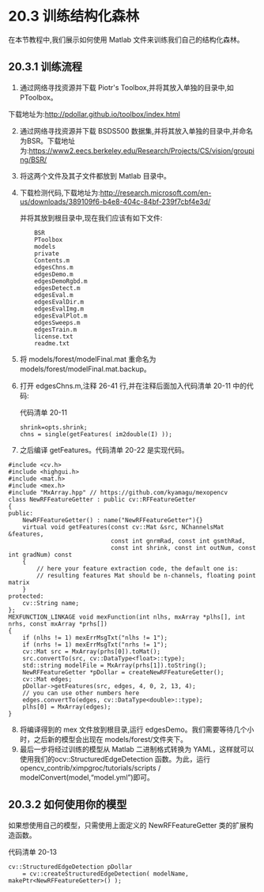 # 20.3 训练结构化森林

在本节教程中,我们展示如何使用 Matlab 文件来训练我们自己的结构化森林。

## 20.3.1 训练流程

1. 通过网络寻找资源并下载 Piotr's Toolbox,并将其放入单独的目录中,如 PToolbox。

下载地址为:http://pdollar.github.io/toolbox/index.html

2. 通过网络寻找资源并下载 BSDS500 数据集,并将其放入单独的目录中,并命名为BSR。下载地址为:https://www2.eecs.berkeley.edu/Research/Projects/CS/vision/grouping/BSR/

3.  将这两个文件及其子文件都放到 Matlab 目录中。

4. 下载检测代码,下载地址为:http://research.microsoft.com/en-us/downloads/389109f6-b4e8-404c-84bf-239f7cbf4e3d/

   并将其放到根目录中,现在我们应该有如下文件:

   ```
       BSR
       PToolbox
       models
       private
       Contents.m
       edgesChns.m
       edgesDemo.m
       edgesDemoRgbd.m
       edgesDetect.m
       edgesEval.m
       edgesEvalDir.m
       edgesEvalImg.m
       edgesEvalPlot.m
       edgesSweeps.m
       edgesTrain.m
       license.txt
       readme.txt
   ```

5. 将 models/forest/modelFinal.mat 重命名为 models/forest/modelFinal.mat.backup。

6. 打开 edgesChns.m,注释 26-41 行,并在注释后面加入代码清单 20-11 中的代码:

   代码清单 20-11

   ```
   shrink=opts.shrink;
   chns = single(getFeatures( im2double(I) ));
   ```

7. 之后编译 getFeatures。代码清单 20-22 是实现代码。

```
#include <cv.h>
#include <highgui.h>
#include <mat.h>
#include <mex.h>
#include "MxArray.hpp" // https://github.com/kyamagu/mexopencv
class NewRFFeatureGetter : public cv::RFFeatureGetter
{
public:
    NewRFFeatureGetter() : name("NewRFFeatureGetter"){}
    virtual void getFeatures(const cv::Mat &src, NChannelsMat &features,
                             const int gnrmRad, const int gsmthRad,
                             const int shrink, const int outNum, const int gradNum) const
    {
        // here your feature extraction code, the default one is:
        // resulting features Mat should be n-channels, floating point matrix
    }
protected:
    cv::String name;
};
MEXFUNCTION_LINKAGE void mexFunction(int nlhs, mxArray *plhs[], int nrhs, const mxArray *prhs[])
{
    if (nlhs != 1) mexErrMsgTxt("nlhs != 1");
    if (nrhs != 1) mexErrMsgTxt("nrhs != 1");
    cv::Mat src = MxArray(prhs[0]).toMat();
    src.convertTo(src, cv::DataType<float>::type);
    std::string modelFile = MxArray(prhs[1]).toString();
    NewRFFeatureGetter *pDollar = createNewRFFeatureGetter();
    cv::Mat edges;
    pDollar->getFeatures(src, edges, 4, 0, 2, 13, 4);
    // you can use other numbers here
    edges.convertTo(edges, cv::DataType<double>::type);
    plhs[0] = MxArray(edges);
}
```

8. 将编译得到的 mex 文件放到根目录,运行 edgesDemo。我们需要等待几个小时，之后新的模型会出现在 models/forest/文件夹下。
9. 最后一步将经过训练的模型从 Matlab 二进制格式转换为 YAML，这样就可以使用我们的ocv::StructuredEdgeDetection 函数。为此，运行opencv_contrib/ximpgroc/tutorials/scripts / modelConvert(model,“model.yml”)即可。

## 20.3.2 如何使用你的模型

如果想使用自己的模型，只需使用上面定义的 NewRFFeatureGetter 类的扩展构造函数。

代码清单 20-13

```
cv::StructuredEdgeDetection pDollar
    = cv::createStructuredEdgeDetection( modelName, makePtr<NewRFFeatureGetter>() );
```

